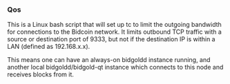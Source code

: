 ### Qos ###

This is a Linux bash script that will set up tc to limit the outgoing bandwidth for connections to the Bidcoin network. It limits outbound TCP traffic with a source or destination port of 9333, but not if the destination IP is within a LAN (defined as 192.168.x.x).

This means one can have an always-on bidgoldd instance running, and another local bidgoldd/bidgold-qt instance which connects to this node and receives blocks from it.
